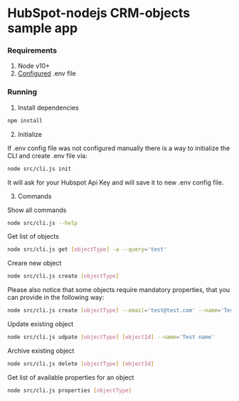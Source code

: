# HubSpot-nodejs CRM-objects sample app

### Requirements

1. Node v10+
2. [Configured](https://github.com/HubSpot/sample-apps-oauth/blob/main/README.md#how-to-run-locally) .env file

### Running

1. Install dependencies

```bash
npm install
```

2. Initialize

If .env config file was not configured manually there is a way to initialize the CLI and create .env file via:

```bash
node src/cli.js init
```

It will ask for your Hubspot Api Key and will save it to new .env config file.

3. Commands

Show all commands

```bash
node src/cli.js --help
```
Get list of objects

```bash
node src/cli.js get [objectType] -a --query='test'
```

Creare new object

```bash
node src/cli.js create [objectType]
```

Please also notice that some objects require mandatory properties, that you can provide in the following way:
```bash
node src/cli.js create [objectType] --email='test@test.com' --name='Test name'
```

Update existing object

```bash
node src/cli.js udpate [objectType] [objectId] --name='Test name'
```

Archive existing object

```bash
node src/cli.js delete [objectType] [objectId]
```

Get list of available properties for an object
```bash
node src/cli.js properties [objectType]
```